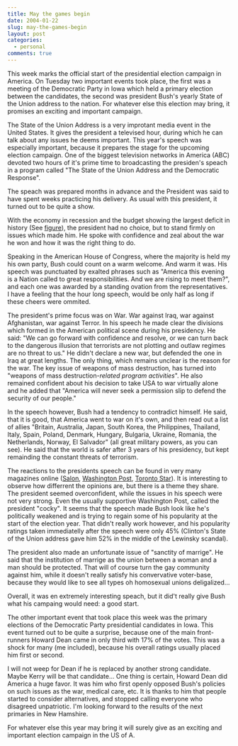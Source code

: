 ```yaml
---
title: May the games begin
date: 2004-01-22
slug: may-the-games-begin
layout: post
categories:
  - personal
comments: true
---
```


This week marks the official start of the presidential election campaign in America. On Tuesday two important events took place, the first was a meeting of the Democratic Party in Iowa which held a primary election between the candidates, the second was president Bush's yearly State of the Union address to the nation. For whatever else this election may bring, it promises an exciting and important campaign.

<!--more-->

The State of the Union Address is a very improtant media event in the United States. It gives the president a televised  hour, during which he can talk about any issues he deems important. This year's speech was especially important, because it prepares the stage for the upcoming election campaign. One of the biggest television networks in America (ABC) devoted two hours of it's prime time to broadcasting the presiden's speach in a program called "The State of the Union Address and the Democratic Response". 

The speach was prepared months in advance and the President was said to have spent weeks practicing his delivery. As usual with this president, it turned out to be quite a show.

With the economy in recession and the budget showing the largest deficit in history (See <a href="http://news.bbc.co.uk/1/shared/spl/hi/pop_ups/04/americas_state_of_the_us_economy/html/2.stm"> figure</a>), the president had no choice, but to stand firmly on issues which made him. He spoke with confidence and zeal about the war he won and how it was the right thing to do.

Speaking in the American House of Congress, where the majority is held my his own party, Bush could count on a warm welcome. And warm it was. His speech was punctuated by exalted phrases such as "America this evening is a Nation called to great responsibilities. And we are rising to meet them?", and each one was awarded by a standing ovation from the representatives. I have a feeling that the hour long speech, would be only half as long if these cheers were ommited. 

The president's prime focus was on War. War against Iraq, war against Afghanistan, war against Terror. In his speech he made clear the divisions which formed in the American political scene during his presidency. He said: "We can go forward with confidence and resolve, or we can turn back to the dangerous illusion that terrorists are not plotting and outlaw regimes are no threat to us." He didn't declare a new war, but defended the one in Iraq at great lengths. The only thing, which remains unclear is the reason for the war. The key issue of weapons of mass destruction, has turned into "weapons of mass destruction-<i>related program activities</i>". He also remained confident about his decision to take USA to war virtually alone and he added that "America will never seek a permission slip to defend the security of our people."

In the speech however, Bush had a tendency to contradict himself. He said, that it is good, that America went to war on it's own, and then read out a list of allies "Britain, Australia, Japan, South Korea, the Philippines, Thailand, Italy, Spain, Poland, Denmark, Hungary, Bulgaria, Ukraine, Romania, the Netherlands, Norway, El Salvador" (all great military powers, as you can see). He said that the world is safer after 3 years of his presidency, but kept remainding the constant threats of terrorism.

The reactions to the presidents speech can be found in very many magazines online (<a href="http://www.salon.com/opinion/feature/2004/01/21/state_of_union/index.html">Salon</a>, <a href="http://www.washingtonpost.com/wp-dyn/articles/A33872-2004Jan21.html">Washington Post</a>, <a href="http://www.thestar.com/NASApp/cs/ContentServer?pagename=thestar/Layout/Article_Type1&amp;call_pageid=971358637177&amp;c=Article&amp;cid=1074726612770">Toronto Star</a>). It is interesting to observe how differrent the opinions are, but there is a theme they share. The president seemed overconfident, while the issues in his speech were not very strong. Even the usually supportive Washington Post, called the president "cocky". It seems that the speech made Bush look like he's politically weakened and is trying to regain some of his popularity at the start of the election year.
That didn't really work however, and his popularity ratings taken immediatelly after the speech were only 45% (Clinton's State of the Union address gave him 52% in the middle of the Lewinsky scandal). 

The president also made an unfortunate issue of "sanctity of marrige". He said that the institution of marrige as the union between a woman and a man should be protected. That will of course turn the gay community against him, while it doesn't really satisfy his convervative voter-base, because they would like to see all types oh homosexual unions deligalized...

Overall, it was en extremely interesting speach, but it did't really give Bush what his campaing would need: a good start.


The other important event that took place this week was the primary elections of the Democratic Party presidential candidates in Iowa.  This event turned out to be quite a surprise, because one of the main front-runners Howard Dean came in only third with 17% of the votes. This was a shock for many (me included), because his overall ratings usually placed him first or second. 

I will not weep for Dean if he is replaced by another strong candidate. Maybe Kerry will be that candidate... One thing is certain, Howard Dean did America a huge favor. It was him who first openly opposed Bush's policies on such issues as the war, medical care, etc. It is thanks to him that people started to consider alternatives, and stopped calling everyone who disagreed unpatriotic.
I'm looking forward to the results of the next primaries in New Hamshire. 

For whatever else this year may bring it will surely give as an exciting and important election campaign in the US of A.